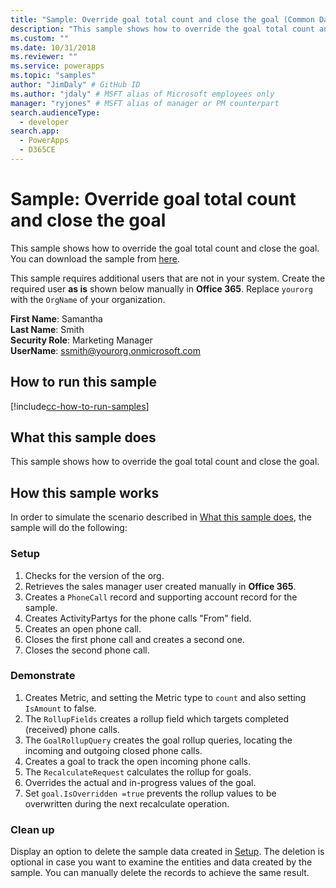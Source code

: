 ```yaml
---
title: "Sample: Override goal total count and close the goal (Common Data Service) | Microsoft Docs" # Intent and product brand in a unique string of 43-59 chars including spaces
description: "This sample shows how to override the goal total count and close the goal." # 115-145 characters including spaces. This abstract displays in the search result.
ms.custom: ""
ms.date: 10/31/2018
ms.reviewer: ""
ms.service: powerapps
ms.topic: "samples"
author: "JimDaly" # GitHub ID
ms.author: "jdaly" # MSFT alias of Microsoft employees only
manager: "ryjones" # MSFT alias of manager or PM counterpart
search.audienceType: 
  - developer
search.app: 
  - PowerApps
  - D365CE
---
```

# Sample: Override goal total count and close the goal

This sample shows how to override the goal total count and close the goal. You can download the sample from [here](https://github.com/Microsoft/PowerApps-Samples/tree/master/cds/orgsvc/C%23/OverrideGoalTotal).

This sample requires additional users that are not in your system. Create the required user **as is** shown below manually in **Office 365**. Replace `yourorg` with the `OrgName` of your organization.

**First Name**: Samantha<br/>
**Last Name**: Smith<br/>
**Security Role**: Marketing Manager<br/>
**UserName**: ssmith@yourorg.onmicrosoft.com<br/>

## How to run this sample

[!include[cc-how-to-run-samples](../../includes/cc-how-to-run-samples.md)]

## What this sample does


This sample shows how to override the goal total count and close the goal.

## How this sample works

In order to simulate the scenario described in [What this sample does](#what-this-sample-does), the sample will do the following:

### Setup

1. Checks for the version of the org.
2. Retrieves the sales manager user created manually in **Office 365**.
3. Creates a `PhoneCall` record and supporting account record for the sample.
4. Creates ActivityPartys for the phone calls "From" field.
5. Creates an open phone call.
6. Closes the first phone call and creates a second one.
7. Closes the second phone call.

### Demonstrate

1. Creates Metric, and setting the Metric type to `count` and also setting `IsAmount` to false.
2. The `RollupFields` creates a rollup field which targets completed (received) phone calls.
3. The `GoalRollupQuery` creates the goal rollup queries, locating the incoming and outgoing closed phone calls. 
4. Creates a goal to track the open incoming phone calls.
5. The `RecalculateRequest` calculates the rollup for goals. 
6. Overrides the actual and in-progress values of the goal.
7. Set `goal.IsOverridden =true` prevents the rollup values to be overwritten during the next recalculate operation.

### Clean up

Display an option to delete the sample data created in [Setup](#setup). The deletion is optional in case you want to examine the entities and data created by the sample. You can manually delete the records to achieve the same result.
